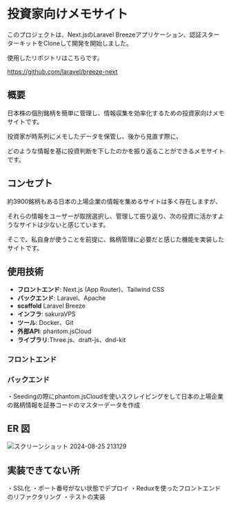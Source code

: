# 投資家向けメモサイト
このプロジェクトは、Next.jsのLaravel Breezeアプリケーション、認証スターターキットをCloneして開発を開始しました。

使用したリポジトリはこちらです。

https://github.com/laravel/breeze-next

## 概要
日本株の個別銘柄を簡単に管理し、情報収集を効率化するための投資家向けメモサイトです。

投資家が時系列にメモしたデータを保管し、後から見直す際に、

どのような情報を基に投資判断を下したのかを振り返ることができるメモサイトです。

## コンセプト
約3900銘柄もある日本の上場企業の情報を集めるサイトは多く存在しますが、

それらの情報をユーザーが取捨選択し、管理して振り返り、次の投資に活かすようなサイトは少ないと感じています。

そこで、私自身が使うことを前提に、銘柄管理に必要だと感じた機能を実装したサイトです。

## 使用技術

- **フロントエンド**: Next.js (App Router)、Tailwind CSS
- **バックエンド**: Laravel、Apache
- **scaffold** Laravel Breeze
- **インフラ**: sakuraVPS
- **ツール**: Docker、Git
- **外部API**: phantom.jsCloud
- **ライブラリ**:Three.js、draft-js、dnd-kit

### フロントエンド


### バックエンド
・Seedingの際にphantom.jsCloudを使いスクレイピングをして日本の上場企業の銘柄情報を証券コードのマスターデータを作成

## ER 図
![スクリーンショット 2024-08-25 213129](https://github.com/user-attachments/assets/0693c131-0ba7-41bc-ac17-d793b925cfe3)


## 実装できてない所
・SSL化
・ポート番号がない状態でデプロイ
・Reduxを使ったフロントエンドのリファクタリング
・テストの実装
